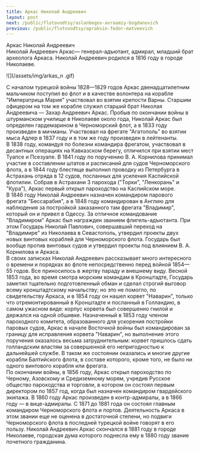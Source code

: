 ```yaml
---
title: Аркас Николай Андреевич
layout: post
next: /public/flotovodtsy/aslanbegov-avraamiy-bogdanovich
previous: /public/flotovodtsy/apraksin-fedor-matveevich
---
```


Аркас Николай Андреевич  
Николай Андреевич Аркас— генерал-адъютант, адмирал, младший брат археолога Аркаса. Николай Андреевич родился в 1816 году в городе Николаеве.   
  
![](/assets/img/arkas_n .gif)  
  
С началом турецкой войны 1828—1829 годов Аркас двенадцатилетним мальчиком поступил во флот и в качестве волонтера на корабле "Императрица Мария" участвовал во взятии крепости Варны. Старшим офицером на том же корабле служил старший брат Николая Андреевича — Захар Андреевич Аркас. Пробыв по окончании войны в штурманском училище в Николаеве около года, Николай Аркас был определен гардемарином в Черноморский флот, а в 1833 году произведен в мичманы. Участвовал на фрегате "Агатополь" во взятии мыса Адлер в 1837 году и в том же году произведен в лейтенанты.   
В 1838 году, командуя по болезни командира фрегатом, участвовал в десантных операциях на Кавказском берегу, отличился при взятии мест Туапсе и Псезуапе. В 1841 году по поручению В. А. Корнилова принимал участие в составлении штатов и расписаний для судов Черноморского флота, а в 1844 году блестяще выполнил проводку из Петербурга в Астрахань отряда в 12 судов, посланных для усиления Каспийской флотилии. Собрав в Астрахани 3 парохода ("Торки", "Ленкорань" и "Кура"), Аркас первый открыл пароходство на Каспийском море.   
В 1846 году Николай Андреевич назначен командиром парового фрегата "Бессарабия", а в 1848 году командирован в Англию для наблюдения за постройкой заказанного там фрегата "Владимир", который он и привел в Одессу. За отличное командование "Владимиром" Аркас был награжден званием флигель-адъютанта. При этом Государь Николай Павлович, совершавший переход на "Владимире" из Николаева в Севастополь, утвердил проекты двух новых винтовых кораблей для Черноморского флота. Государь был вообще против винтовых судов и утвердил проекты под влиянием В. А. Корнилова и Аркаса.   
В своих записках Николай Андреевич рассказывает много интересного о времени и порядках во флоте непосредственно перед войной 1854—55 годов. Все приносилось в жертву параду и внешнему виду. Весной 1853 года, во время смотра морским командам в Кронштадте, Государь заметил тщательно подготовленный обман и сделал строгий выговор всему кронштадтскому начальству; но это не помогло, по свидетельству Аркаса, и в 1854 году он нашел корвет "Наварин", только что отремонтированный в Кронштадте и посланный в Голландию, в самом ужасном виде: корпус корвета был совершенно гнилой и держался на одной обшивке. Назначенный в 1853 году членом пароходного комитета, образованного для ускорения постройки паровых судов, Аркас в начале Восточной войны был командирован за границу для исправления корвета "Наварин", но выполнение этого поручения оказалось весьма затруднительным: корвет пришлось сдать голландским властям за совершенной его непригодностью к дальнейшей службе. В таком же состоянии оказались и многие другие корабли Балтийского флота, в составе которого, кроме того, не было ни одного винтового корабля или фрегата.   
По окончании войны, в 1856 году, Аркас открыл пароходство по Черному, Азовскому и Средиземному морям, учредив Русское общество пароходства и торговли, в котором он состоял первым директором по 1857 год, когда был назначен командиром гвардейского экипажа. В 1860 году Аркас произведен в контр-адмиралы, а в 1866 году — в вице-адмиралы. С 1871 до 1881 года он состоял главным командиром Черноморского флота и портов. Деятельность Аркаса в этом звании еще не оценена в достаточной степени, но подвиги Черноморского флота в последней турецкой войне говорят в его пользу. Николай Андреевич Аркас скончался в 1881 году в городе Николаеве, городская дума которого поднесла ему в 1880 году звание почетного гражданина.